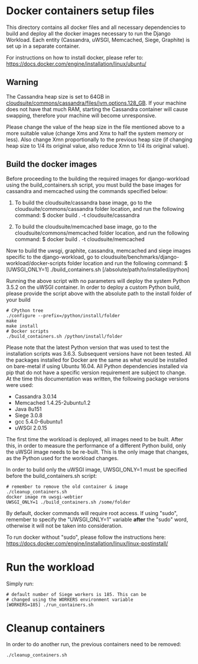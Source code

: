 # Docker containers setup files

This directory contains all docker files and all necessary dependencies to
build and deploy all the docker images necessary to run the Django
Workload. Each entity (Cassandra, uWSGI, Memcached, Siege, Graphite) is set up
in a separate container.

For instructions on how to install docker, please refer to:
<https://docs.docker.com/engine/installation/linux/ubuntu/>

## Warning

The Cassandra heap size is set to 64GB in
[cloudsuite/commons/cassandra/files/jvm.options.128_GB](cloudsuite/commons/cassandra/files/jvm.options.128_GB).
If your machine does not have that much RAM, starting the Cassandra container
will cause swapping, therefore your machine will become unresponsive.

Please change the value of the heap size in the file mentioned above to a more
suitable value (change Xms and Xmx to half the system memory or less). Also
change Xmn proportionally to the previous heap size (if changing heap size to
1/4 its original value, also reduce Xmn to 1/4 its original value).


## Build the docker images

Before proceeding to the building the required images for django-workload using the build_containers.sh script, you must build the base images for cassandra and memcached using the commands specified below:

1. To build the cloudsuite/cassandra base image, go to the cloudsuite/commons/cassandra folder location, and run the following command:
	$ docker build . -t cloudsuite/cassandra

2. To build the cloudsuite/memcached base image, go to the cloudsuite/commons/memcached folder location, and run the following command:
	$ docker build . -t cloudsuite/memcached

Now to build the uwsgi, graphite, cassandra, memcached and siege images specific to the django-workload, go to cloudsuite/benchmarks/django-workload/docker-scripts folder location and run the following command: 
	$ [UWSGI_ONLY=1] ./build_containers.sh [/absolute/path/to/installed/python]

Running the above script with no parameters will deploy the system Python 3.5.2
on the uWSGI container. In order to deploy a custom Python build, please
provide the script above with the absolute path to the install folder of your
build

    # CPython tree
    ./configure --prefix=/python/install/folder
    make
    make install
    # Docker scripts
    ./build_containers.sh /python/install/folder

Please note that the latest Python version that was used to test the
installation scripts was 3.6.3. Subsequent versions have not been tested. All
the packages installed for Docker are the same as what would be installed on
bare-metal if using Ubuntu 16.04. All Python dependencies installed via pip
that do not have a specific version requirement are subject to change. At the
time this documentation was written, the following package versions were used:
* Cassandra 3.0.14
* Memcached 1.4.25-2ubuntu1.2
* Java 8u151
* Siege 3.0.8
* gcc 5.4.0-6ubuntu1
* uWSGI 2.0.15

The first time the workload is deployed, all images need to be built. After
this, in order to measure the performance of a different Python build, only
the uWSGI image needs to be re-built. This is the only image that changes, as
the Python used for the workload changes.

In order to build only the uWSGI image, UWSGI_ONLY=1 must be specified before
the build_containers.sh script:

    # remember to remove the old container & image
    ./cleanup_containers.sh
    docker image rm uwsgi-webtier
    UWSGI_ONLY=1 ./build_containers.sh /some/folder

By default, docker commands will require root access. If using "sudo", remember
to specify the "UWSGI_ONLY=1" variable __after__ the "sudo" word, otherwise it
will not be taken into consideration.

To run docker without "sudo", please follow the instructions here:
<https://docs.docker.com/engine/installation/linux/linux-postinstall/>

# Run the workload

Simply run:

    # default number of Siege workers is 185. This can be
    # changed using the WORKERS environment variable
    [WORKERS=185] ./run_containers.sh

# Cleanup containers

In order to do another run, the previous containers need to be removed:

    ./cleanup_containers.sh
